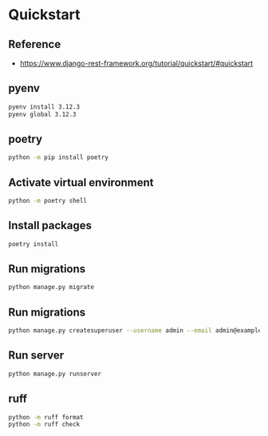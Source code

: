 # Quickstart

## Reference

- https://www.django-rest-framework.org/tutorial/quickstart/#quickstart

## pyenv

```sh
pyenv install 3.12.3
pyenv global 3.12.3
```

## poetry

```sh
python -m pip install poetry
```

## Activate virtual environment

```sh
python -m poetry shell
```

## Install packages

```sh
poetry install
```

## Run migrations

```sh
python manage.py migrate
```

## Run migrations

```sh
python manage.py createsuperuser --username admin --email admin@example.com
```

## Run server

```sh
python manage.py runserver
```

## ruff

```sh
python -m ruff format
python -m ruff check
```
